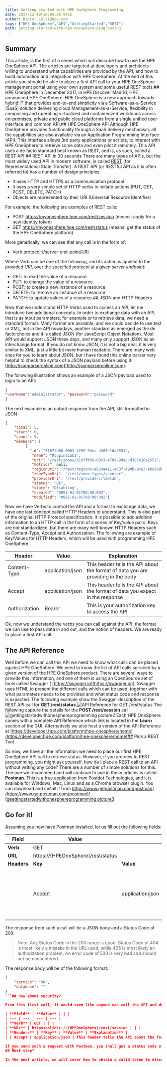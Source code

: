 ```yaml
---
title: Getting started with HPE OneSphere Programming
date: 2017-12-19T10:04:58.994Z
author: Didier.Lalli@hpe.com 
tags: ["HPE-OneSphere","API","GettingStarted","REST"]
path: getting-started-with-hpe-onesphere-programming
---
```

## Summary
This article, is the first of a series which will describe how to use the HPE OneSphere API. The articles are targeted at developers and architects willing to understand what capabilities are provided by the API, and how to build automation and integration with HPE OneSphere. 
At the end of this article you should be able to place a first API call to your HPE OneSphere management portal using your own system and some useful REST tools.## HPE OneSphere
In December 2017, in HPE Discover Madrid, HPE announced HPE OneSphere. HPE OneSphere is a new approach towards hybrid IT that provides end-to-end simplicity via a Software-as-a-Service (SaaS) solution delivering cloud Management-as-a-Service, flexibility in composing and operating virtualized and containerized workloads across on-premises, private and public cloud platforms from a single unified user interface and common API.## HPE OneSphere API
Although HPE OneSphere provides functionality through a SaaS delivery mechanism, all the capabilities are also available via an Application Programming Interface (API). This interface allows 3rd party applications or scripts, to interact with HPE OneSphere to retrieve some data and even pilot it remotely. This API uses a de facto standard best known as REST, and is, as such, called a REST API.## REST API in 30 seconds
There are many types of APIs, but the most widely used API in modern software, is called [REST](https://en.wikipedia.org/wiki/Representational_state_transfer) (for Representational State Transfer). A REST API (or RESTful API as it is often referred to) has a number of design principles:

   + It uses HTTP and HTTPS as a communication protocol
   + It uses a very simple set of HTTP verbs to initiate actions (PUT, GET, POST, DELETE, PATCH)
   + Objects are represented by their URI (Universal Resource Identifier)

For example, the following are examples of REST calls:

   * POST [https<nolink>://myonesphere.hpe.com/rest/session](#) (means: apply for a new identity token)
   * GET [https<nolink>://myonesphere.hpe.com/rest/status](#) (means: get the status of the HPE OneSphere platform)

More generically, we can see that any call is in the form of:

 + Verb protocol://server-end-point/URI

Where _Verb_ can be one of the following, and its action is applied to the provided _URI_, over the specified _protocol_ at a given _server endpoint_:

   * GET: to read the value of a resource
   * PUT: to change the value of a resource
   * POST: to create a new instance of a resource
   * DELETE: to remove an instance of a resource
   * PATCH: to update values of a resource.## JSON and HTTP Headers

Now that we understand HTTP Verbs used to access an API, let me introduce two additional concepts. In order to exchange data with an API, that is as input parameters, for example or to retrieve data, we need a standard format. Many format are available, and we could decide to use text or XML, but in the API nowadays, another standard as emerged as the de facto choice and it is called JSON (for JavaScript Object Notation). Most API would support JSON these days, and many only support JSON as an interchange format. If you do not know JSON, it is not a big deal, it is very similar to XML, just a little bit more human readable. There are many web sites for you to learn about JSON, but I have found this online parser very helpful to check the syntax of a JSON payload before using it: [http://jsonparseronline.com](http://jsonparseronline.com).

The following illustration shows an example of a JSON payload used to login to an API:

```json
{
"userName":"administrator", "password":"password"
}
```

The next example is an output response from the API, still formatted in JSON
```json
{
    "total": 5,
    "start": 0,
    "count": 5,
    "members": [
         {
           "id": "3107fb00-0063-4789-9dec-d387e16a2551",
            "name": "MouginsLab1",
            "uri": "/rest/zones/3107fb00-0063-4789-9dec-d387e16a2551",
            "metrics": null,
            "regionUri": "/rest/regions/e624a4e1-ad3f-490b-9ce3-eba36d9536c6",
            "zoneTypeUri": "/rest/zone-types/vcenter",
            "providerUri": "/rest/providers/tmelab",
            "status": "Ok",
            "state": "Disabling",
            "created": "0001-01-01T00:00:00Z",
            "modified": "0001-01-01T00:00:00Z"}
```

Now we have Verbs to control the API and a format to exchange data, we have one last concept called HTTP Headers to understand. This is also part of the original HTTP Protocol specification. It is possible to add addition information to an HTTP call in the form of a series of Key/value pairs. Keys are not standardized, but there are many well-known HTTP Headers such as Content-Type, Accept and Authorization. The following are example of Key/Values for HTTP Headers, which will be used with programming HPE OneSphere

| Header | Value | Explanation |
| --- | --- | --- |
| Content-Type | application/json | This header tells the API about the format of data you are providing in the body |
| Accept | application/json | This header tells the API about the format of data you expect in the response |
| Authorization | Bearer <token> | This is your authorization key to access the API |

Ok, now we understand the verbs you can call against the API, the format we can use to pass data in and out, and the notion of headers. We are ready to place a first API call.

## The API Reference

Well before we can call this API we need to know what calls can be placed against HPE OneSphere. We need to know the list of API calls serviced by a given version of the HPE OneSphere product. There are several ways to provide this information, and one of them is using an OpenSource set of tools called Swagger ( [https://swagger.io](https://swagger.io)). Swagger uses HTML to present the different calls which can be used, together with what parameters needs to be provided and what status code and response is expected. The following example show the Swagger description of the REST API call for **GET /rest/status**.![API Reference for GET /rest/status](/uploads/media/2017/12/gettingstartedwithonesphereprogramming-picture1-1515084213559.jpg)
The following capture the details for the **POST /rest/session** call:![gettingstartedwithonesphereprogramming picture2](/uploads/media/2018/1/gettingstartedwithonesphereprogramming-picture2-1515084714119.jpg)
Each HPE OneSphere comes with a complete API Reference which link is located in the **Learn** section of the GUI. Alternatively we also host a version of the API Reference at [https://developer.hpe.com/platform/hpe-onesphere/home](https://developer.hpe.com/platform/hpe-onesphere/home)## Pick a REST Tool

So now, we have all the information we need to place our first HPE OneSphere API call to retrieve status. However, if you are new to REST programming, you might ask yourself, how do I place a REST call to an API without writing any code? There are a number of simple solutions for this. The one we recommend and will continue to use in these articles is called **Postman**. This is a free application from Postdot Technologies, and it is available for Windows, Mac, Linux and as a Chrome browser plugin. You can download and install it from [https://www.getpostman.com/postman](https://www.getpostman.com/postman)![geettingstartedwithonesphereprogramming picture3](/uploads/media/2017/12/geettingstartedwithonesphereprogramming-picture3-1513678321128.jpg)
## Go for it!

Assuming you now have Postman installed, let us fill out the following fields:

| **Field** | **Value** | | |
| --- | --- | --- | --- |
| **Verb** | GET | | |
| **URL** | https<nolink>://{HPEOneSphere}/rest/status | | |
| **Headers** | **Key** | **Value** | **Explanation** |
| | Accept | application/json | This header tells the API about the format of data you expect in the response |

The response from such a call will be a JSON body and a Status Code of 200.


> Note: Any Status Code in the 200 range is good. Status Code of 404 is most likely a mistake in the URL  used, while 405 is most likely an authorization problem. An error code of 500 is very bad and should not be encountered.

The response body will be of the following format:
```json
{
    "service": "OK",
    "database": ""
}
```## How about security?

From this first call, it would seem like anyone can call the API and do anything on the HPE OneSphere platform. This is not the case. In fact, **GET /rest/status** is the only REST call of the API, which will respond without proper authentication. Any other call will fail with an authentication error status code. Let us just verify this, using the following call:

| **Field** | **Value** | | |
| --- | --- | --- | --- |
| **Verb** | GET | | |
| **URL** | https<nolink>://{HPEOneSphere}/rest/session | | |
| **Headers** | **Key** | **Value** | **Explanation** |
| | Accept | application/json | This header tells the API about the format of data you expect in the response |

If you send such a request with Postman, you shall get a status code of 401 (Unauthorized) and a body with more details about the problem. Obviously, we need a "valid token" to resubmit the request.![geettingstartedwithonesphereprogramming picture4](/uploads/media/2017/12/geettingstartedwithonesphereprogramming-picture4-1513678330290.jpg)
## Next step?

In the next article, we will cover how to obtain a valid token to discover the rest of the API of HPE OneSphere.